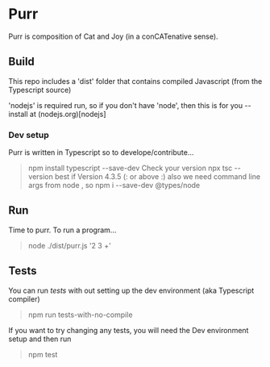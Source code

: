 # Purr
Purr is composition of Cat and Joy (in a conCATenative sense).

## Build
This repo includes a 'dist' folder that contains compiled Javascript (from the Typescript source) 

'nodejs' is required run, so if you don't have 'node', then this is for you -- install at (nodejs.org)[nodejs]

### Dev setup
Purr is written in Typescript so to develope/contribute...
> npm install typescript --save-dev
Check your version
> npx tsc --version
best if Version 4.3.5 (: or above :)
also we need command line args from node , so
> npm i --save-dev @types/node



## Run
Time to purr. To run a program...
> node ./dist/purr.js '2 3 +' 

## Tests
You can run *tests* with out setting up the dev environment (aka Typescript compiler)
> npm run tests-with-no-compile

If you want to try changing any tests, you will need the Dev environment setup and then run
> npm test

